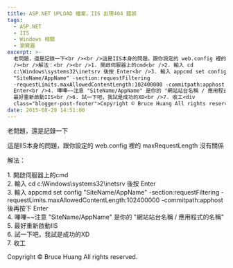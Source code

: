 ```yaml
---
title: ASP.NET UPLOAD 檔案，IIS 出現404 錯誤
tags:
  - ASP.NET
  - IIS
  - Windows 相關
  - 瀏覽器
excerpt: >-
  老問題，還是記錄一下<br /><br />這是IIS本身的問題，跟你設定的 web.config 裡的 maxRequestLength 沒有關係<br
  /><br />解法：<br /><br />1. 開啟伺服器上的cmd<br />2. 輸入 cd
  c:\Windows\systems32\inetsrv 後按 Enter<br />3. 輸入 appcmd set config
  "SiteName/AppName" -section:requestFiltering
  -requestLimits.maxAllowedContentLength:102400000 -commitpath:apphost 後再按下
  Enter<br />4. 嗶嗶~~注意 "SiteName/AppName" 是你的 "網站站台名稱 / 應用程式的名稱"<br />5.
  最好重新啟動IIS<br />6. 試一下吧，我試是成功的XD<br />7. 收工<div
  class="blogger-post-footer">Copyright © Bruce Huang All rights reserved.</div>
date: 2015-08-28 14:51:00
---
```


老問題，還是記錄一下  
  
這是IIS本身的問題，跟你設定的 web.config 裡的 maxRequestLength 沒有關係  
  
解法：  
  
1\. 開啟伺服器上的cmd  
2\. 輸入 cd c:\\Windows\\systems32\\inetsrv 後按 Enter  
3\. 輸入 appcmd set config "SiteName/AppName" -section:requestFiltering -requestLimits.maxAllowedContentLength:102400000 -commitpath:apphost 後再按下 Enter  
4\. 嗶嗶~~注意 "SiteName/AppName" 是你的 "網站站台名稱 / 應用程式的名稱"  
5\. 最好重新啟動IIS  
6\. 試一下吧，我試是成功的XD  
7\. 收工

Copyright © Bruce Huang All rights reserved.
<!-- more -->
